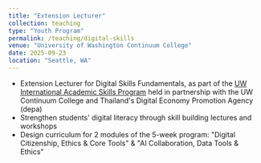 ```yaml
---
title: "Extension Lecturer"
collection: teaching
type: "Youth Program"
permalink: /teaching/digital-skills
venue: "University of Washington Continuum College"
date: 2025-09-23
location: "Seattle, WA"
---
```


- Extension Lecturer for Digital Skills Fundamentals, as part of the [UW International Academic Skills Program](https://urldefense.com/v3/__https:/thaitimes.com/thailand-s-digital-economy-promotion-agency-unveils-plans-for-global-tech-hub-transformation__;!!K-Hz7m0Vt54!m5f8BSpuI6qYQeV1XbKWseNm5I-g-NUy4NOwlxwwzgzUVA2U8_gyW-aqdE_hhlZaO6VTJOuUfK41iBdLfQ$) held in partnership with the UW Continuum College and Thailand's Digital Economy Promotion Agency (depa)
- Strengthen students' digital literacy through skill building lectures and workshops
- Design curriculum for 2 modules of the 5-week program: "Digital Citizenship, Ethics & Core Tools" & "AI Collaboration, Data Tools & Ethics"
